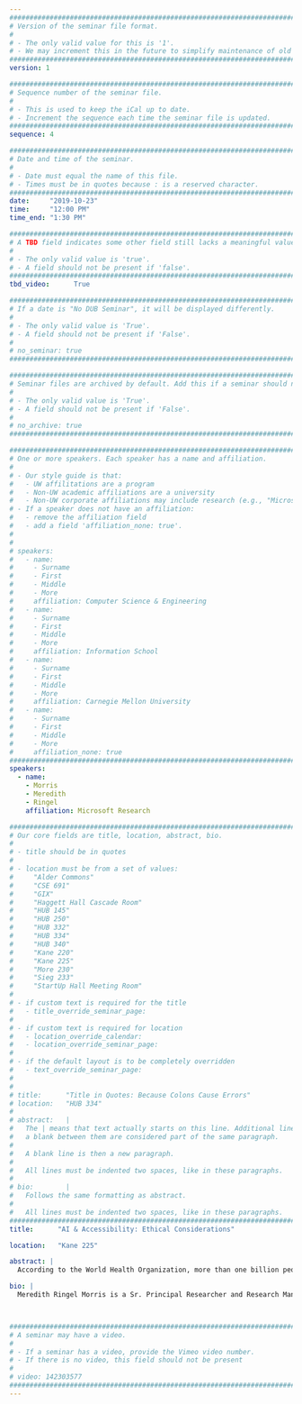 ```yaml
---
################################################################################
# Version of the seminar file format.
#
# - The only valid value for this is '1'.
# - We may increment this in the future to simplify maintenance of old seminars.
################################################################################
version: 1

################################################################################
# Sequence number of the seminar file.
#
# - This is used to keep the iCal up to date.
# - Increment the sequence each time the seminar file is updated.
################################################################################
sequence: 4

################################################################################
# Date and time of the seminar.
#
# - Date must equal the name of this file.
# - Times must be in quotes because : is a reserved character.
################################################################################
date:     "2019-10-23"
time:     "12:00 PM"
time_end: "1:30 PM"

################################################################################
# A TBD field indicates some other field still lacks a meaningful value.
#
# - The only valid value is 'true'.
# - A field should not be present if 'false'.
################################################################################
tbd_video:      True

################################################################################
# If a date is "No DUB Seminar", it will be displayed differently.
#
# - The only valid value is 'True'.
# - A field should not be present if 'False'.
#
# no_seminar: true
################################################################################

################################################################################
# Seminar files are archived by default. Add this if a seminar should not be.
#
# - The only valid value is 'True'.
# - A field should not be present if 'False'.
#
# no_archive: true
################################################################################

################################################################################
# One or more speakers. Each speaker has a name and affiliation.
#
# - Our style guide is that:
#   - UW affilitations are a program
#   - Non-UW academic affiliations are a university
#   - Non-UW corporate affiliations may include research (e.g., "Microsoft Research")
# - If a speaker does not have an affiliation:
#   - remove the affiliation field
#   - add a field 'affiliation_none: true'.
#
#
# speakers:
#   - name: 
#     - Surname
#     - First
#     - Middle
#     - More
#     affiliation: Computer Science & Engineering 
#   - name: 
#     - Surname
#     - First
#     - Middle
#     - More
#     affiliation: Information School 
#   - name: 
#     - Surname
#     - First
#     - Middle
#     - More
#     affiliation: Carnegie Mellon University 
#   - name:
#     - Surname
#     - First
#     - Middle
#     - More
#     affiliation_none: true
################################################################################
speakers:
  - name:
    - Morris
    - Meredith
    - Ringel
    affiliation: Microsoft Research

################################################################################
# Our core fields are title, location, abstract, bio.
#
# - title should be in quotes
#
# - location must be from a set of values:
#     "Alder Commons"
#     "CSE 691"
#     "GIX"
#     "Haggett Hall Cascade Room"
#     "HUB 145"
#     "HUB 250"
#     "HUB 332"
#     "HUB 334"
#     "HUB 340"
#     "Kane 220"
#     "Kane 225"
#     "More 230"
#     "Sieg 233"
#     "StartUp Hall Meeting Room"
#
# - if custom text is required for the title
#   - title_override_seminar_page:
#
# - if custom text is required for location
#   - location_override_calendar:
#   - location_override_seminar_page:
#
# - if the default layout is to be completely overridden
#   - text_override_seminar_page:
#
#
# title:      "Title in Quotes: Because Colons Cause Errors"
# location:   "HUB 334"
#
# abstract:   |
#   The | means that text actually starts on this line. Additional lines without
#   a blank between them are considered part of the same paragraph.
#
#   A blank line is then a new paragraph.
#
#   All lines must be indented two spaces, like in these paragraphs.
#
# bio:        |
#   Follows the same formatting as abstract.
#
#   All lines must be indented two spaces, like in these paragraphs.
################################################################################
title:      "AI & Accessibility: Ethical Considerations"

location:   "Kane 225"

abstract: |
  According to the World Health Organization, more than one billion people worldwide have disabilities. The field of disability studies defines disability through a social lens, which considers people disabled to the extent that society creates accessibility barriers. AI technologies offer the possibility of removing many accessibility barriers. For example, computer vision might give people who are blind a better sense of the visual world, speech recognition and translation technologies might offer real-time captioning for people who are hard of hearing, and new robotic systems might augment the capabilities of people with mobility restrictions. Considering the needs of users with disabilities can help technologists identify high-impact challenges whose solutions can advance the state of AI for all users. At the same time, ethical challenges such as inclusion, bias, privacy, error, expectation setting, simulated data, and social acceptability must be considered. In this lecture, I will define these seven challenges, provide examples of how they relate to AI for Accessibility technologies, and discuss future considerations in this space.

bio: |
  Meredith Ringel Morris is a Sr. Principal Researcher and Research Manager at Microsoft Research; she is also an Affiliate Professor at the University of Washington in the School of Computer Science and Engineering and in the Information School. Dr. Morris leads MSR’s Ability team, which conducts research in HCI and AI with the goal of developing innovative technologies that extend the capabilities of and enhance quality of life for people with disabilities. She is an internationally-recognized expert in Human-Computer Interaction, and has conducted foundational research in several areas including gesture design, social search, and accessibility. She has served as the general chair for ACM’s CSCW conference, and has previously served as Technical Program Chair of the CHI, CSCW, ASSETS, and Interactive Tabletops & Surfaces conferences. Dr. Morris is a past member of the TOCHI editorial board and of the CSCW and CHI steering committees. She has been recognized as one of Technology Review’s “35 under 35” for her work on collaborative web search, and was named an ACM Distinguished Scientist for her contributions to HCI research. She is the author of more than 100 peer-reviewed research articles, many of which have been recognized with best paper awards; her publications are available at http://aka.ms/merrie. Dr. Morris earned her Sc.B. in computer science from Brown University, and her M.S. and Ph.D. in computer science from Stanford University.



################################################################################
# A seminar may have a video.
#
# - If a seminar has a video, provide the Vimeo video number.
# - If there is no video, this field should not be present
#
# video: 142303577
################################################################################
---
```

